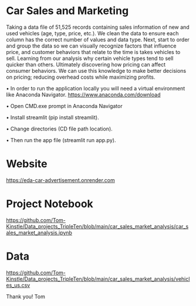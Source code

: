 # Car Sales and Marketing

Taking a data file of 51,525 records containing sales information of new and used vehicles (age, type, price, etc.). We clean the data to ensure each column has the correct number of values and data type. Next, start to order and group the data so we can visually recognize factors that influence price, and customer behaviors that relate to the time is takes vehicles to sell. Learning from our analysis why certain vehicle types tend to sell quicker than others. Ultimately discovering how pricing can affect consumer behaviors. We can use this knowledge to make better decisions on pricing; reducing overhead costs while maximizing profits.

• In order to run the application locally you will need a virtual environment like Anaconda Navigator. https://www.anaconda.com/download

• Open CMD.exe prompt in Anaconda Navigator

• Install streamlit (pip install streamlit).

• Change directories (CD file path location).

• Then run the app file (streamlit run app.py).

# Website

https://eda-car-advertisement.onrender.com

# Project Notebook 
https://github.com/Tom-Kinstle/Data_projects_TripleTen/blob/main/car_sales_market_analysis/car_sales_market_analysis.ipynb

# Data

https://github.com/Tom-Kinstle/Data_projects_TripleTen/blob/main/car_sales_market_analysis/vehicles_us.csv

Thank you! Tom 
